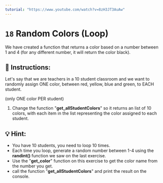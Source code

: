 ```yaml
---
tutorial: "https://www.youtube.com/watch?v=8zH3JT3AuAw"
---
```


# `18` Random Colors (Loop)

We have created a function that returns a color based on a number between 1 and 4 (for any different number, it will return the color black).

## 📝 Instructions:

Let's say that we are teachers in a 10 student classroom and we want to randomly assign ONE color, between red, yellow, blue and green, to EACH student.

(only ONE color PER student)

1. Change the function "**get_allStudentColors**" so it returns an list of 10 colors, with each item in the list representing the color assigned to each student.

## 💡 Hint:

- You have 10 students, you need to loop 10 times.
- Each time you loop, generate a random number between 1-4 using the **randint()** function we saw on the last exercise.
- Use the "**get_color**" function on this exercise to get the color name from the number you get.
- call the function "**get_allStudentColors**" and print the result on the console.

